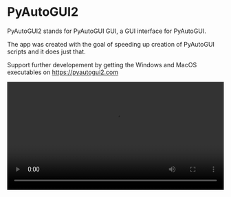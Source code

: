 # PyAutoGUI2
PyAutoGUI2 stands for PyAutoGUI GUI, a GUI interface for PyAutoGUI.

The app was created with the goal of speeding up creation of PyAutoGUI scripts and it does just that.

Support further developement by getting the Windows and MacOS executables on https://pyautogui2.com

<video width="100%" controls>
  <source src="https://github.com/endrebodi/pyautogui2/raw/master/demo.webm" type="video/webm">
  Your browser does not support the video tag.
</video>
